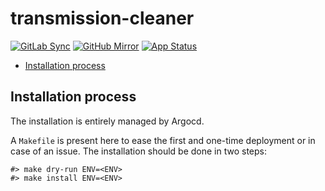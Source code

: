 # transmission-cleaner

[![GitLab Sync](https://img.shields.io/badge/gitlab_sync-transmission_cleaner-blue?style=for-the-badge&logo=gitlab)](https://gitlab-internal.spirit-dev.net/github-mirror/helm-xarr-transmission-cleaner) <!-- markdownlint-disable MD041 -->
[![GitHub Mirror](https://img.shields.io/badge/github_mirror-transmission_cleaner-blue?style=for-the-badge&logo=github)](https://github.com/spirit-dev/helm-xarr-transmission-cleaner)
[![App Status](https://argocd-internal.spirit-dev.net/api/badge?name=transmission-cleaner-turingpi&revision=true&showAppName=true)](https://argocd-internal.spirit-dev.net/applications/transmission-cleaner-turingpi)

<!--TOC-->

- [Installation process](#installation-process)

<!--TOC-->

## Installation process

The installation is entirely managed by Argocd.

A `Makefile` is present here to ease the first and one-time deployment or in case of an issue.
The installation should be done in two steps:

```shell
#> make dry-run ENV=<ENV>
#> make install ENV=<ENV>
```
